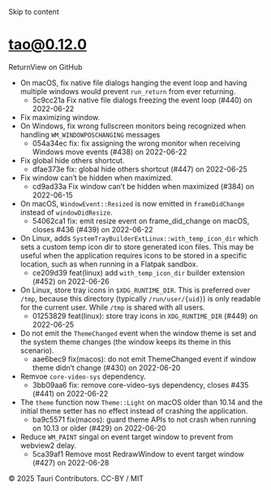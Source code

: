 Skip to content
# tao@0.12.0
ReturnView on GitHub
  * On macOS, fix native file dialogs hanging the event loop and having multiple windows would prevent `run_return` from ever returning. 
    * 5c9cc21a Fix native file dialogs freezing the event loop (#440) on 2022-06-22
  * Fix maximizing window.
  * On Windows, fix wrong fullscreen monitors being recognized when handling `WM_WINDOWPOSCHANGING` messages 
    * 054a34ec fix: fix assigning the wrong monitor when receiving Windows move events (#438) on 2022-06-22
  * Fix global hide others shortcut. 
    * dfae373e fix: global hide others shortcut (#447) on 2022-06-25
  * Fix window can’t be hidden when maximized. 
    * cd9ad33a Fix window can’t be hidden when maximized (#384) on 2022-06-15
  * On macOS, `WindowEvent::Resized` is now emitted in `frameDidChange` instead of `windowDidResize`. 
    * 54062ca1 fix: emit resize event on frame_did_change on macOS, closes #436 (#439) on 2022-06-22
  * On Linux, adds `SystemTrayBuilderExtLinux::with_temp_icon_dir` which sets a custom temp icon dir to store generated icon files. This may be useful when the application requires icons to be stored in a specific location, such as when running in a Flatpak sandbox. 
    * ce209d39 feat(linux) add `with_temp_icon_dir` builder extension (#452) on 2022-06-26
  * On Linux, store tray icons in `$XDG_RUNTIME_DIR`. This is preferred over `/tmp`, because this directory (typically `/run/user/{uid}`) is only readable for the current user. While `/tmp` is shared with all users. 
    * 01253829 feat(linux): store tray icons in `XDG_RUNTIME_DIR` (#449) on 2022-06-25
  * Do not emit the `ThemeChanged` event when the window theme is set and the system theme changes (the window keeps its theme in this scenario). 
    * aae6bec9 fix(macos): do not emit ThemeChanged event if window theme didn’t change (#430) on 2022-06-20
  * Remvoe `core-video-sys` dependency. 
    * 3bb09aa6 fix: remove core-video-sys dependency, closes #435 (#441) on 2022-06-22
  * The `theme` function now `Theme::Light` on macOS older than 10.14 and the initial theme setter has no effect instead of crashing the application. 
    * ba9c5571 fix(macos): guard theme APIs to not crash when running on 10.13 or older (#429) on 2022-06-20
  * Reduce `WM_PAINT` singal on event target window to prevent from webview2 delay. 
    * 5ca39af1 Remove most RedrawWindow to event target window (#427) on 2022-06-28


© 2025 Tauri Contributors. CC-BY / MIT
